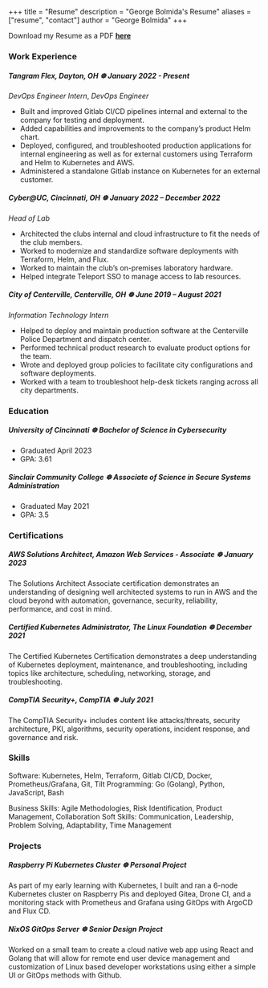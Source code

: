 +++
title = "Resume"
description = "George Bolmida's Resume"
aliases = ["resume", "contact"]
author = "George Bolmida"
+++

Download my Resume as a PDF [**here**](https://george-bolmida-resume.s3.us-east-2.amazonaws.com/george-bolmida-resume.pdf)

### Work Experience

##### Tangram Flex, Dayton, OH ☸ January 2022 - Present

*DevOps Engineer Intern*, *DevOps Engineer*

- Built and improved Gitlab CI/CD pipelines internal and external to the company for testing and deployment.
- Added capabilities and improvements to the company’s product Helm chart.
- Deployed, configured, and troubleshooted production applications for internal engineering as well as for external customers using Terraform and Helm to Kubernetes and AWS.
- Administered a standalone Gitlab instance on Kubernetes for an external customer.

##### Cyber@UC, Cincinnati, OH ☸ January 2022 – December 2022

*Head of Lab*

- Architected the clubs internal and cloud infrastructure to fit the needs of the club members.
- Worked to modernize and standardize software deployments with Terraform, Helm, and Flux.
- Worked to maintain the club’s on-premises laboratory hardware.
- Helped integrate Teleport SSO to manage access to lab resources.

##### City of Centerville, Centerville, OH ☸ June 2019 – August 2021

*Information Technology Intern*

- Helped to deploy and maintain production software at the Centerville Police Department and dispatch center.
- Performed technical product research to evaluate product options for the team.
- Wrote and deployed group policies to facilitate city configurations and software deployments.
- Worked with a team to troubleshoot help-desk tickets ranging across all city departments.

### Education 

##### University of Cincinnati ☸ Bachelor of Science in Cybersecurity

- Graduated April 2023
- GPA: 3.61

##### Sinclair Community College ☸ Associate of Science in Secure Systems Administration

- Graduated May 2021
- GPA: 3.5

### Certifications

##### AWS Solutions Architect, Amazon Web Services - Associate ☸ January 2023

The Solutions Architect Associate certification demonstrates an understanding of designing well architected systems to run in AWS and the cloud beyond with automation, governance, security, reliability, performance, and cost in mind.

##### Certified Kubernetes Administrator, The Linux Foundation ☸ December 2021

The Certified Kubernetes Certification demonstrates a deep understanding of Kubernetes deployment, maintenance, and troubleshooting, including topics like architecture, scheduling, networking, storage, and troubleshooting.

##### CompTIA Security+, CompTIA ☸ July 2021

The CompTIA Security+ includes content like attacks/threats, security architecture, PKI, algorithms, security operations, incident response, and governance and risk.

### Skills

Software: Kubernetes, Helm, Terraform, Gitlab CI/CD, Docker, Prometheus/Grafana, Git, Tilt
Programming: Go (Golang), Python, JavaScript, Bash

Business Skills: Agile Methodologies, Risk Identification, Product Management, Collaboration
Soft Skills: Communication, Leadership, Problem Solving, Adaptability, Time Management

### Projects

##### Raspberry Pi Kubernetes Cluster ☸ Personal Project

As part of my early learning with Kubernetes, I built and ran a 6-node Kubernetes cluster on Raspberry Pis and deployed Gitea, Drone CI, and a monitoring stack with Prometheus and Grafana using GitOps with ArgoCD and Flux CD.

##### NixOS GitOps Server ☸ Senior Design Project

Worked on a small team to create a cloud native web app using React and Golang that will allow for remote end user device management and customization of Linux based developer workstations using either a simple UI or GitOps methods with Github.
